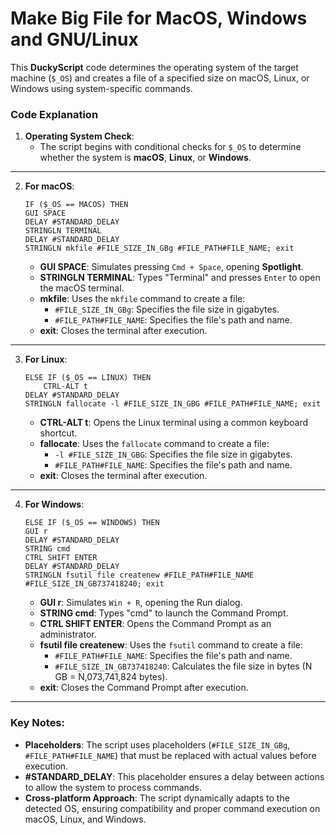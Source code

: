 # Make Big File for MacOS, Windows and GNU/Linux

This **DuckyScript** code determines the operating system of the target machine (`$_OS`) and creates a file of a specified size on macOS, Linux, or Windows using system-specific commands.

### Code Explanation

1. **Operating System Check**:
   - The script begins with conditional checks for `$_OS` to determine whether the system is **macOS**, **Linux**, or **Windows**.

---

2. **For macOS**:
   ```ducky
   IF ($_OS == MACOS) THEN
   GUI SPACE
   DELAY #STANDARD_DELAY
   STRINGLN TERMINAL
   DELAY #STANDARD_DELAY
   STRINGLN mkfile #FILE_SIZE_IN_GBg #FILE_PATH#FILE_NAME; exit
   ```
   - **GUI SPACE**: Simulates pressing `Cmd + Space`, opening **Spotlight**.
   - **STRINGLN TERMINAL**: Types "Terminal" and presses `Enter` to open the macOS terminal.
   - **mkfile**: Uses the `mkfile` command to create a file:
     - `#FILE_SIZE_IN_GBg`: Specifies the file size in gigabytes.
     - `#FILE_PATH#FILE_NAME`: Specifies the file's path and name.
   - **exit**: Closes the terminal after execution.

---

3. **For Linux**:
   ```ducky
   ELSE IF ($_OS == LINUX) THEN
       CTRL-ALT t
   DELAY #STANDARD_DELAY
   STRINGLN fallocate -l #FILE_SIZE_IN_GBG #FILE_PATH#FILE_NAME; exit
   ```
   - **CTRL-ALT t**: Opens the Linux terminal using a common keyboard shortcut.
   - **fallocate**: Uses the `fallocate` command to create a file:
     - `-l #FILE_SIZE_IN_GBG`: Specifies the file size in gigabytes.
     - `#FILE_PATH#FILE_NAME`: Specifies the file's path and name.
   - **exit**: Closes the terminal after execution.

---

4. **For Windows**:
   ```ducky
   ELSE IF ($_OS == WINDOWS) THEN
   GUI r
   DELAY #STANDARD_DELAY
   STRING cmd
   CTRL SHIFT ENTER
   DELAY #STANDARD_DELAY
   STRINGLN fsutil file createnew #FILE_PATH#FILE_NAME #FILE_SIZE_IN_GB737418240; exit
   ```
   - **GUI r**: Simulates `Win + R`, opening the Run dialog.
   - **STRING cmd**: Types "cmd" to launch the Command Prompt.
   - **CTRL SHIFT ENTER**: Opens the Command Prompt as an administrator.
   - **fsutil file createnew**: Uses the `fsutil` command to create a file:
     - `#FILE_PATH#FILE_NAME`: Specifies the file's path and name.
     - `#FILE_SIZE_IN_GB737418240`: Calculates the file size in bytes (N GB = N,073,741,824 bytes).
   - **exit**: Closes the Command Prompt after execution.

---

### Key Notes:
- **Placeholders**: The script uses placeholders (`#FILE_SIZE_IN_GBg`, `#FILE_PATH#FILE_NAME`) that must be replaced with actual values before execution.
- **#STANDARD_DELAY**: This placeholder ensures a delay between actions to allow the system to process commands.
- **Cross-platform Approach**: The script dynamically adapts to the detected OS, ensuring compatibility and proper command execution on macOS, Linux, and Windows.
